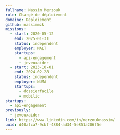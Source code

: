 ```yaml
---
fullname: Nassim Merzouk
role: Chargé de déploiement
domaine: Déploiement
github: nassimmzk
missions:
  - start: 2020-05-12
    end: 2025-01-31
    status: independent
    employer: MALT
    startups:
      - api-engagement
      - jeveuxaider
  - start: 2023-10-01
    end: 2024-02-28
    status: independent
    employer: NUMA
    startups:
      - dossierfacile
      - mobilic
startups:
  - api-engagement
previously:
  - jeveuxaider
link: https://www.linkedin.com/in/merzouknassim/
uuid: d40afca7-9cbf-4884-ad34-5e851a206f5e
---
```

